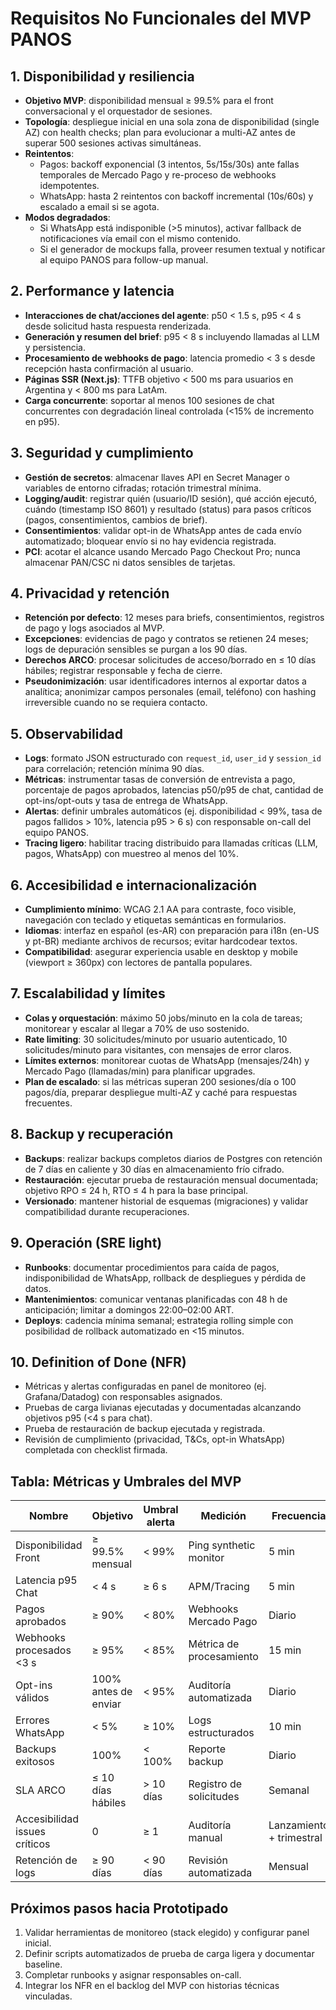 # Requisitos No Funcionales del MVP PANOS

## 1. Disponibilidad y resiliencia
- **Objetivo MVP**: disponibilidad mensual ≥ 99.5% para el front conversacional y el orquestador de sesiones.
- **Topología**: despliegue inicial en una sola zona de disponibilidad (single AZ) con health checks; plan para evolucionar a multi-AZ antes de superar 500 sesiones activas simultáneas.
- **Reintentos**:
  - Pagos: backoff exponencial (3 intentos, 5s/15s/30s) ante fallas temporales de Mercado Pago y re-proceso de webhooks idempotentes.
  - WhatsApp: hasta 2 reintentos con backoff incremental (10s/60s) y escalado a email si se agota.
- **Modos degradados**:
  - Si WhatsApp está indisponible (>5 minutos), activar fallback de notificaciones vía email con el mismo contenido.
  - Si el generador de mockups falla, proveer resumen textual y notificar al equipo PANOS para follow-up manual.

## 2. Performance y latencia
- **Interacciones de chat/acciones del agente**: p50 < 1.5 s, p95 < 4 s desde solicitud hasta respuesta renderizada.
- **Generación y resumen del brief**: p95 < 8 s incluyendo llamadas al LLM y persistencia.
- **Procesamiento de webhooks de pago**: latencia promedio < 3 s desde recepción hasta confirmación al usuario.
- **Páginas SSR (Next.js)**: TTFB objetivo < 500 ms para usuarios en Argentina y < 800 ms para LatAm.
- **Carga concurrente**: soportar al menos 100 sesiones de chat concurrentes con degradación lineal controlada (<15% de incremento en p95).

## 3. Seguridad y cumplimiento
- **Gestión de secretos**: almacenar llaves API en Secret Manager o variables de entorno cifradas; rotación trimestral mínima.
- **Logging/audit**: registrar quién (usuario/ID sesión), qué acción ejecutó, cuándo (timestamp ISO 8601) y resultado (status) para pasos críticos (pagos, consentimientos, cambios de brief).
- **Consentimientos**: validar opt-in de WhatsApp antes de cada envío automatizado; bloquear envío si no hay evidencia registrada.
- **PCI**: acotar el alcance usando Mercado Pago Checkout Pro; nunca almacenar PAN/CSC ni datos sensibles de tarjetas.

## 4. Privacidad y retención
- **Retención por defecto**: 12 meses para briefs, consentimientos, registros de pago y logs asociados al MVP.
- **Excepciones**: evidencias de pago y contratos se retienen 24 meses; logs de depuración sensibles se purgan a los 90 días.
- **Derechos ARCO**: procesar solicitudes de acceso/borrado en ≤ 10 días hábiles; registrar responsable y fecha de cierre.
- **Pseudonimización**: usar identificadores internos al exportar datos a analítica; anonimizar campos personales (email, teléfono) con hashing irreversible cuando no se requiera contacto.

## 5. Observabilidad
- **Logs**: formato JSON estructurado con `request_id`, `user_id` y `session_id` para correlación; retención mínima 90 días.
- **Métricas**: instrumentar tasas de conversión de entrevista a pago, porcentaje de pagos aprobados, latencias p50/p95 de chat, cantidad de opt-ins/opt-outs y tasa de entrega de WhatsApp.
- **Alertas**: definir umbrales automáticos (ej. disponibilidad < 99%, tasa de pagos fallidos > 10%, latencia p95 > 6 s) con responsable on-call del equipo PANOS.
- **Tracing ligero**: habilitar tracing distribuido para llamadas críticas (LLM, pagos, WhatsApp) con muestreo al menos del 10%.

## 6. Accesibilidad e internacionalización
- **Cumplimiento mínimo**: WCAG 2.1 AA para contraste, foco visible, navegación con teclado y etiquetas semánticas en formularios.
- **Idiomas**: interfaz en español (es-AR) con preparación para i18n (en-US y pt-BR) mediante archivos de recursos; evitar hardcodear textos.
- **Compatibilidad**: asegurar experiencia usable en desktop y mobile (viewport ≥ 360px) con lectores de pantalla populares.

## 7. Escalabilidad y límites
- **Colas y orquestación**: máximo 50 jobs/minuto en la cola de tareas; monitorear y escalar al llegar a 70% de uso sostenido.
- **Rate limiting**: 30 solicitudes/minuto por usuario autenticado, 10 solicitudes/minuto para visitantes, con mensajes de error claros.
- **Límites externos**: monitorear cuotas de WhatsApp (mensajes/24h) y Mercado Pago (llamadas/min) para planificar upgrades.
- **Plan de escalado**: si las métricas superan 200 sesiones/día o 100 pagos/día, preparar despliegue multi-AZ y caché para respuestas frecuentes.

## 8. Backup y recuperación
- **Backups**: realizar backups completos diarios de Postgres con retención de 7 días en caliente y 30 días en almacenamiento frío cifrado.
- **Restauración**: ejecutar prueba de restauración mensual documentada; objetivo RPO ≤ 24 h, RTO ≤ 4 h para la base principal.
- **Versionado**: mantener historial de esquemas (migraciones) y validar compatibilidad durante recuperaciones.

## 9. Operación (SRE light)
- **Runbooks**: documentar procedimientos para caída de pagos, indisponibilidad de WhatsApp, rollback de despliegues y pérdida de datos.
- **Mantenimientos**: comunicar ventanas planificadas con 48 h de anticipación; limitar a domingos 22:00–02:00 ART.
- **Deploys**: cadencia mínima semanal; estrategia rolling simple con posibilidad de rollback automatizado en <15 minutos.

## 10. Definition of Done (NFR)
- Métricas y alertas configuradas en panel de monitoreo (ej. Grafana/Datadog) con responsables asignados.
- Pruebas de carga livianas ejecutadas y documentadas alcanzando objetivos p95 (<4 s para chat).
- Prueba de restauración de backup ejecutada y registrada.
- Revisión de cumplimiento (privacidad, T&Cs, opt-in WhatsApp) completada con checklist firmada.

## Tabla: Métricas y Umbrales del MVP

| Nombre | Objetivo | Umbral alerta | Medición | Frecuencia | Dueño |
| --- | --- | --- | --- | --- | --- |
| Disponibilidad Front | ≥ 99.5% mensual | < 99% | Ping synthetic monitor | 5 min | Líder SRE |
| Latencia p95 Chat | < 4 s | ≥ 6 s | APM/Tracing | 5 min | Tech Lead Backend |
| Pagos aprobados | ≥ 90% | < 80% | Webhooks Mercado Pago | Diario | Product Ops |
| Webhooks procesados <3 s | ≥ 95% | < 85% | Métrica de procesamiento | 15 min | Backend |
| Opt-ins válidos | 100% antes de enviar | < 95% | Auditoría automatizada | Diario | Compliance |
| Errores WhatsApp | < 5% | ≥ 10% | Logs estructurados | 10 min | Integraciones |
| Backups exitosos | 100% | < 100% | Reporte backup | Diario | DBA |
| SLA ARCO | ≤ 10 días hábiles | > 10 días | Registro de solicitudes | Semanal | Legal |
| Accesibilidad issues críticos | 0 | ≥ 1 | Auditoría manual | Lanzamiento + trimestral | UX |
| Retención de logs | ≥ 90 días | < 90 días | Revisión automatizada | Mensual | SRE |

## Próximos pasos hacia Prototipado
1. Validar herramientas de monitoreo (stack elegido) y configurar panel inicial.
2. Definir scripts automatizados de prueba de carga ligera y documentar baseline.
3. Completar runbooks y asignar responsables on-call.
4. Integrar los NFR en el backlog del MVP con historias técnicas vinculadas.
